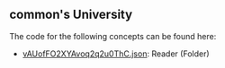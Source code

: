 ## common's University

The code for the following concepts can be found here: 

- [vAUofFO2XYAvoq2q2u0ThC.json](vAUofFO2XYAvoq2q2u0ThC.json): Reader \(Folder\)
